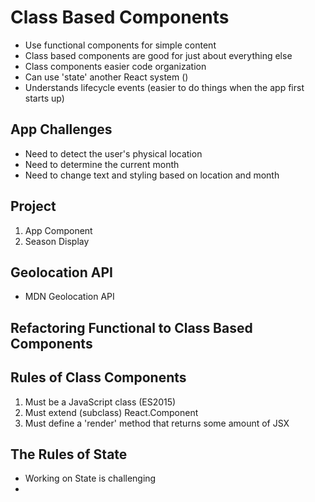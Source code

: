 # Class Based Components

- Use functional components for simple content
- Class based components are good for just about everything else
- Class components easier code organization
- Can use 'state' another React system ()
- Understands lifecycle events (easier to do things when the app first starts up)

## App Challenges

- Need to detect the user's physical location
- Need to determine the current month
- Need to change text and styling based on location and month

## Project

1. App Component
2. Season Display

## Geolocation API

- MDN Geolocation API

## Refactoring Functional to Class Based Components

## Rules of Class Components

1. Must be a JavaScript class (ES2015)
2. Must extend (subclass) React.Component
3. Must define a 'render' method that returns some amount of JSX

## The Rules of State

- Working on State is challenging
-
